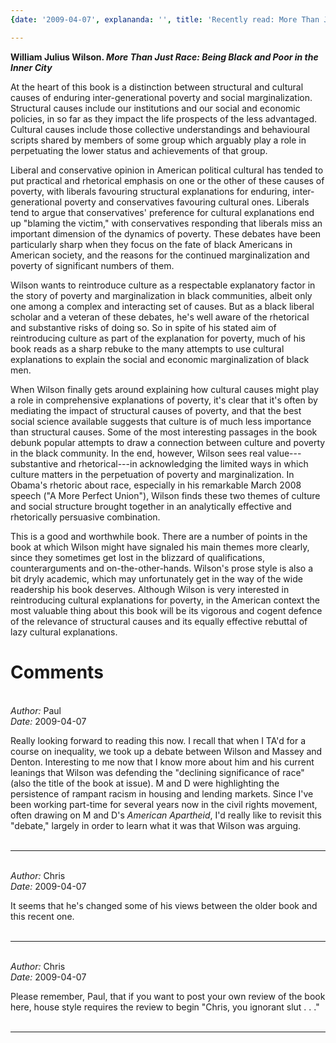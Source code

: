 ```yaml
---
{date: '2009-04-07', explananda: '', title: 'Recently read: More Than Just Race', tags: book_reviews}

---
```

<strong>William Julius Wilson. <em>More Than Just Race: Being Black and Poor in the Inner City</em></strong>

At the heart of this book is a distinction between structural and cultural causes of enduring inter-generational poverty and social marginalization.  Structural causes include our institutions and our social and economic policies, in so far as they impact the life prospects of the less advantaged.  Cultural causes include those collective understandings and behavioural scripts shared by members of some group which arguably play a role in perpetuating the lower status and achievements of that group.

Liberal and conservative opinion in American political cultural has tended to put practical and rhetorical emphasis on one or the other of these causes of poverty, with liberals favouring structural explanations for enduring, inter-generational poverty and conservatives favouring cultural ones.  Liberals tend to argue that conservatives' preference for cultural explanations end up "blaming the victim," with conservatives responding that liberals miss an important dimension of the dynamics of poverty.  These debates have been particularly sharp when they focus on the fate of black Americans in American society, and the reasons for the continued marginalization and poverty of significant numbers of them.

Wilson wants to reintroduce culture as a respectable explanatory factor in the story of poverty and marginalization in black communities, albeit only one among a complex and interacting set of causes.  But as a black liberal scholar and a veteran of these debates, he's well aware of the rhetorical and substantive risks of doing so.  So in spite of his stated aim of reintroducing culture as part of the explanation for poverty, much of his book reads as a sharp rebuke to the many attempts to use cultural explanations to explain the social and economic marginalization of black men.

When Wilson finally gets around explaining how cultural causes might play a role in comprehensive explanations of poverty, it's clear that it's often by mediating the impact of structural causes of poverty, and that the best social science available suggests that culture is of much less importance than structural causes.  Some of the most interesting passages in the book debunk popular attempts to draw a connection between culture and poverty in the black community.  In the end, however, Wilson sees real value---substantive and rhetorical---in acknowledging the limited ways in which culture matters in the perpetuation of poverty and marginalization.  In Obama's rhetoric about race, especially in his remarkable March 2008 speech ("A More Perfect Union"), Wilson finds these two themes of culture and social structure brought together in an analytically effective and rhetorically persuasive combination.

This is a good and worthwhile book.  There are a number of points in the book at which Wilson might have signaled his main themes more clearly, since they sometimes get lost in the blizzard of qualifications, counterarguments and on-the-other-hands.  Wilson's prose style is also a bit dryly academic, which may unfortunately get in the way of the wide readership his book deserves.  Although Wilson is very interested in reintroducing cultural explanations for poverty, in the American context the most valuable thing about this book will be its vigorous and cogent defence of the relevance of structural causes and its equally effective rebuttal of lazy cultural explanations.



<h1>Comments</h1>


<br/>
<em>Author:</em> Paul
<br/><em>Date:</em> 2009-04-07

Really looking forward to reading this now. I recall that when I TA'd for a course on inequality, we took up a debate between Wilson and Massey and Denton. Interesting to me now that I know more about him and his current leanings that Wilson was defending the "declining significance of race" (also the title of the book at issue). M and D were highlighting the persistence of rampant racism in housing and lending markets. Since I've been working part-time for several years now in the civil rights movement, often drawing on M and D's _American Apartheid_, I'd really like to revisit this "debate," largely in order to learn what it was that Wilson was arguing.
<br/>
<br/>

*******************************************************************************



<br/>
<em>Author:</em> Chris
<br/><em>Date:</em> 2009-04-07

It seems that he's changed some of his views between the older book and this recent one.
<br/>
<br/>

*******************************************************************************



<br/>
<em>Author:</em> Chris
<br/><em>Date:</em> 2009-04-07

Please remember, Paul, that if you want to post your own review of the book here, house style requires the review to begin "Chris, you ignorant slut . . ."
<br/>
<br/>

*******************************************************************************

